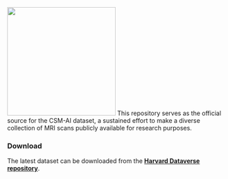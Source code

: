 <img src="csm-ai" width="250">
This repository serves as the official source for the CSM-AI dataset, a sustained effort to make a diverse collection of MRI scans publicly available for research purposes. 


### Download 
The latest dataset can be downloaded from the **[Harvard Dataverse repository](https://doi.org/10.7910/DVN/KUUEWC)**. 
